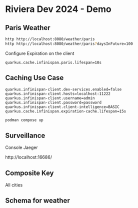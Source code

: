 
# Riviera Dev 2024 - Demo

## Paris Weather

```bash
http http://localhost:8080/weather/paris
http http://localhost:8080/weather/paris?daysInFuture=100
```

Configure Expiration on the client

```properties
quarkus.cache.infinispan.paris.lifespan=10s
```

## Caching Use Case

```properties
quarkus.infinispan-client.dev-services.enabled=false
quarkus.infinispan-client.hosts=localhost:11222
quarkus.infinispan-client.username=admin
quarkus.infinispan-client.password=password
quarkus.infinispan-client.client-intelligence=BASIC
quarkus.cache.infinispan.expiration-cache.lifespan=15s
```

```bash
podman compose up 
```

## Surveillance

Console Jaeger

http://localhost:16686/

## Composite Key
All cities


## Schema for weather


